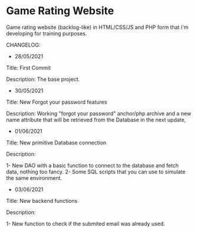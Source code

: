 # Game Rating Website

Game rating website (backlog-like) in HTML/CSS/JS and PHP form that i'm developing for training purposes.

CHANGELOG:

- 28/05/2021 

Title: First Commit

Description: The base project.

- 30/05/2021

Title: New Forgot your password features

Description:  Working "forgot your password" anchor/php archive and a new name attribute that will be retrieved from the Database in the next update, 

- 01/06/2021

Title: New primitive Database connection 

Description:

1- New DAO with a basic function to connect to the database and fetch data, nothing too fancy.
2- Some SQL scripts that you can use to simulate the same environment.

- 03/06/2021

Title: New backend functions

Description:

1- New function to check if the submited email was already used.
